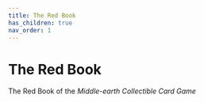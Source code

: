```yaml
---
title: The Red Book
has_children: true
nav_order: 1
---
```


# The Red Book

The Red Book of the _Middle-earth Collectible Card Game_
